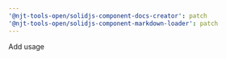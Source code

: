 ```yaml
---
'@njt-tools-open/solidjs-component-docs-creator': patch
'@njt-tools-open/solidjs-component-markdown-loader': patch
---
```


Add usage
